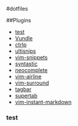 #dotfiles

##Plugins
- [test](#test)
- [Vundle](https://github.com/gmarik/Vundle.vim)
- [ctrlp](https://github.com/kien/ctrlp.vim)
- [ultisnips](https://github.com/SirVer/ultisnips)
- [vim-snippets](https://github.com/honza/vim-snippets)
- [syntastic](https://github.com/scrooloose/syntastic)
- [neocomplete](https://github.com/Shougo/necomplete.vim)
- [vim-airline](https://github.com/bling/vim-airline)
- [vim-surround](https://github.com/tpope/vim-surround)
- [tagbar](https://github.com/majutsushi/tagbar)
- [supertab](https://github.com/ervandew/supertab)
- [vim-instant-markdown](https://github.com/vim-instant-markdown)

### test
